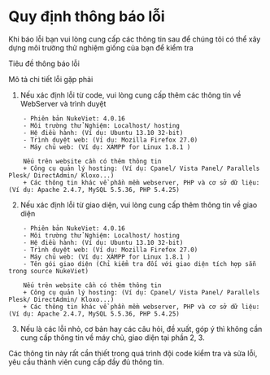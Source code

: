 # Quy định thông báo lỗi

Khi báo lỗi bạn vui lòng cung cấp các thông tin sau để chúng tôi có thể xây dựng môi trường thử nghiệm giống của bạn để kiểm tra

Tiêu đề thông báo lỗi

Mô tả chi tiết lỗi gặp phải

1. Nếu xác định lỗi từ code, vui lòng cung cấp thêm các thông tin về WebServer và trình duyệt
```
    - Phiên bản NukeViet: 4.0.16
    - Môi trường thử Nghiệm: Localhost/ hosting
    - Hệ điều hành: (Ví dụ: Ubuntu 13.10 32-bit)
    - Trình duyệt web: (Ví dụ: Mozilla Firefox 27.0)
    - Máy chủ web: (Ví dụ: XAMPP for Linux 1.8.1 )

    Nếu trên website cần có thêm thông tin
    + Công cụ quản lý hosting: (Ví dụ: Cpanel/ Vista Panel/ Parallels Plesk/ DirectAdmin/ Kloxo...)
    + Các thông tin khác về phần mềm webserver, PHP và cơ sở dữ liệu: (Ví dụ: Apache 2.4.7, MySQL 5.5.36, PHP 5.4.25)
 ```

2. Nếu xác định lỗi từ giao diện, vui lòng cung cấp thêm thông tin về giao diện
```
    - Phiên bản NukeViet: 4.0.16
    - Môi trường thử Nghiệm: Localhost/ hosting
    - Hệ điều hành: (Ví dụ: Ubuntu 13.10 32-bit)
    - Trình duyệt web: (Ví dụ: Mozilla Firefox 27.0)
    - Máy chủ web: (Ví dụ: XAMPP for Linux 1.8.1 )
    - Tên gói giao diện (Chỉ kiểm tra đối với giao diện tích hợp sẵn trong source NukeViet)

    Nếu trên website cần có thêm thông tin
    + Công cụ quản lý hosting: (Ví dụ: Cpanel/ Vista Panel/ Parallels Plesk/ DirectAdmin/ Kloxo...)
    + Các thông tin khác về phần mềm webserver, PHP và cơ sở dữ liệu: (Ví dụ: Apache 2.4.7, MySQL 5.5.36, PHP 5.4.25)
 ```

3. Nếu là các lỗi nhỏ, cơ bản hay các câu hỏi, đề xuất, góp ý thì không cần cung cấp  thông tin về máy chủ, giao diện tại phần 2, 3.

Các thông tin này rất cần thiết trong quá trình đội code kiểm tra và sửa lỗi, yêu cầu thành viên cung cấp đầy đủ thông tin.